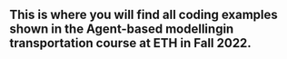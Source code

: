 ## This is where you will find all coding examples shown in the Agent-based modellingin transportation course at ETH in Fall 2022.
